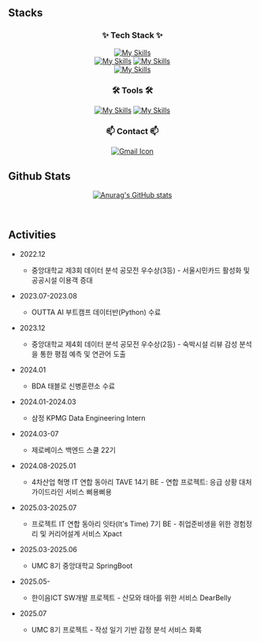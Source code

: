 ## Stacks

<div align="center">
<h3 align="center">✨ Tech Stack ✨</h3>

[![My Skills](https://skillicons.dev/icons?i=java,python,kotlin,c&theme=light)](https://skillicons.dev)
<br>
[![My Skills](https://skillicons.dev/icons?i=spring,mysql,redis,r,fastapi&theme=light)](https://skillicons.dev)
[![My Skills](https://skillicons.dev/icons?i=idea,pycharm,vscode,postman&theme=light)](https://skillicons.dev)
<br>
 [![My Skills](https://skillicons.dev/icons?i=aws,docker,nginx,githubactions,linux&theme=light)](https://skillicons.dev)
</div>

<div align="center">
<h3 align="center">🛠 Tools 🛠</h3>
  
[![My Skills](https://skillicons.dev/icons?i=github,gitlab&theme=light)](https://skillicons.dev)
[![My Skills](https://skillicons.dev/icons?i=discord,notion,figma&theme=light)](https://skillicons.dev)
</div>

<h3 align="center">📫 Contact 📫</h3>
<div align="center">
  <a href="mailto:yurry4523@gmail.com">
    <img src="https://skillicons.dev/icons?i=gmail&theme=light" alt="Gmail Icon">
  </a>
</div>

## Github Stats
<div align="center">
 
  [![Anurag's GitHub stats](https://github-readme-stats.vercel.app/api?username=youyeon11&show_icons=true&theme=graywhite)](https://github.com/anuraghazra/github-readme-stats)

</div>
<br>
  

## Activities
- 2022.12
    - 중앙대학교 제3회 데이터 분석 공모전 우수상(3등) - 서울시민카드 활성화 및 공공시설 이용객 증대

- 2023.07-2023.08
    - OUTTA AI 부트캠프 데이터반(Python) 수료
      
- 2023.12
    - 중앙대학교 제4회 데이터 분석 공모전 우수상(2등) - 숙박시설 리뷰 감성 분석을 통한 평점 예측 및 연관어 도출

- 2024.01
    - BDA 태블로 신병훈련소 수료

- 2024.01-2024.03
    - 삼정 KPMG Data Engineering Intern
      
- 2024.03-07
    - 제로베이스 백엔드 스쿨 22기

- 2024.08-2025.01
    - 4차산업 혁명 IT 연합 동아리 TAVE 14기 BE - 연합 프로젝트: 응급 상황 대처 가이드라인 서비스 삐용삐용

- 2025.03-2025.07
    - 프로젝트 IT 연합 동아리 잇타(It's Time) 7기 BE - 취업준비생을 위한 경험정리 및 커리어설계 서비스 Xpact
 
- 2025.03-2025.06
    - UMC 8기 중앙대학교 SpringBoot

- 2025.05-
    - 한이음ICT SW개발 프로젝트 - 산모와 태아를 위한 서비스 DearBelly

- 2025.07
    - UMC 8기 프로젝트 - 작성 일기 기반 감정 분석 서비스 화록
